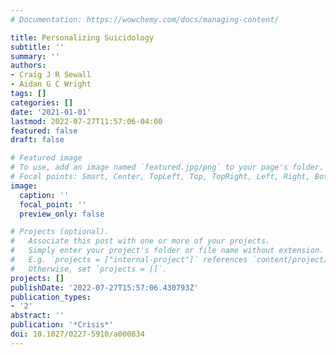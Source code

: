 ```yaml
---
# Documentation: https://wowchemy.com/docs/managing-content/

title: Personalizing Suicidology
subtitle: ''
summary: ''
authors:
- Craig J R Sewall
- Aidan G C Wright
tags: []
categories: []
date: '2021-01-01'
lastmod: 2022-07-27T11:57:06-04:00
featured: false
draft: false

# Featured image
# To use, add an image named `featured.jpg/png` to your page's folder.
# Focal points: Smart, Center, TopLeft, Top, TopRight, Left, Right, BottomLeft, Bottom, BottomRight.
image:
  caption: ''
  focal_point: ''
  preview_only: false

# Projects (optional).
#   Associate this post with one or more of your projects.
#   Simply enter your project's folder or file name without extension.
#   E.g. `projects = ["internal-project"]` references `content/project/deep-learning/index.md`.
#   Otherwise, set `projects = []`.
projects: []
publishDate: '2022-07-27T15:57:06.430793Z'
publication_types:
- '2'
abstract: ''
publication: '*Crisis*'
doi: 10.1027/0227-5910/a000834
---
```


